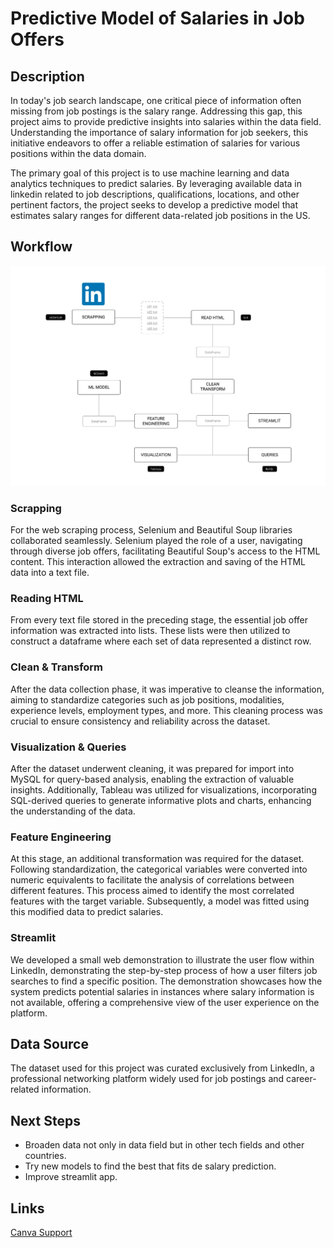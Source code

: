 # Predictive Model of Salaries in Job Offers

## Description
In today's job search landscape, one critical piece of information often missing from job postings is the salary range. Addressing this gap, this project aims to provide predictive insights into salaries within the data field. Understanding the importance of salary information for job seekers, this initiative endeavors to offer a reliable estimation of salaries for various positions within the data domain.

The primary goal of this project is to use machine learning and data analytics techniques to predict salaries. By leveraging available data in linkedin related to job descriptions, qualifications, locations, and other pertinent factors, the project seeks to develop a predictive model that estimates salary ranges for different data-related job positions in the US.

## Workflow
![pipeline](https://github.com/niniet98/FINAL-PROJECT/blob/main/readme/workflow.png?raw=true)

### Scrapping
For the web scraping process, Selenium and Beautiful Soup libraries collaborated seamlessly. Selenium played the role of a user, navigating through diverse job offers, facilitating Beautiful Soup's access to the HTML content. This interaction allowed the extraction and saving of the HTML data into a text file.

### Reading HTML
From every text file stored in the preceding stage, the essential job offer information was extracted into lists. These lists were then utilized to construct a dataframe where each set of data represented a distinct row.

### Clean & Transform
After the data collection phase, it was imperative to cleanse the information, aiming to standardize categories such as job positions, modalities, experience levels, employment types, and more. This cleaning process was crucial to ensure consistency and reliability across the dataset.

### Visualization & Queries
After the dataset underwent cleaning, it was prepared for import into MySQL for query-based analysis, enabling the extraction of valuable insights. Additionally, Tableau was utilized for visualizations, incorporating SQL-derived queries to generate informative plots and charts, enhancing the understanding of the data.

### Feature Engineering
At this stage, an additional transformation was required for the dataset. Following standardization, the categorical variables were converted into numeric equivalents to facilitate the analysis of correlations between different features. This process aimed to identify the most correlated features with the target variable. Subsequently, a model was fitted using this modified data to predict salaries.

### Streamlit
We developed a small web demonstration to illustrate the user flow within LinkedIn, demonstrating the step-by-step process of how a user filters job searches to find a specific position. The demonstration showcases how the system predicts potential salaries in instances where salary information is not available, offering a comprehensive view of the user experience on the platform.

## Data Source
The dataset used for this project was curated exclusively from LinkedIn, a professional networking platform widely used for job postings and career-related information.

## Next Steps
- Broaden data not only in data field but in other tech fields and other countries.
- Try new models to find the best that fits de salary prediction.
- Improve streamlit app.

## Links
[Canva Support](https://www.canva.com/design/DAF2A4HqE8Y/VBn4UNJj9l0F8H_xmCQH8Q/edit?utm_content=DAF2A4HqE8Y&utm_campaign=designshare&utm_medium=link2&utm_source=sharebutton)